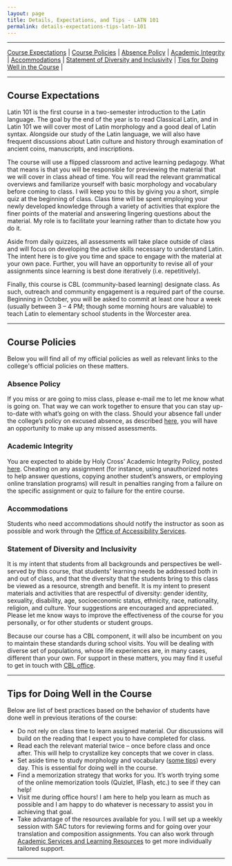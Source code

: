 ```yaml
---
layout: page
title: Details, Expectations, and Tips - LATN 101
permalink: details-expectations-tips-latn-101
---
```


***

[Course Expectations](#course-expectations) \| [Course Policies](#course-policies) \|  [Absence Policy](#absence-policy) \| [Academic Integrity](#academic-integrity) \| [Accommodations](#accommodations) \| [Statement of Diversity and Inclusivity](#statement-of-diversity-and-inclusivity) \| [Tips for Doing Well in the Course](#tips-for-doing-well-in-the-course) \|

***

## Course Expectations

Latin 101 is the first course in a two-semester introduction to the Latin language. The goal by the end of the year is to read Classical Latin, and in Latin 101 we will cover most of Latin morphology and a good deal of Latin syntax. Alongside our study of the Latin language, we will also have frequent discussions about Latin culture and history through examination of ancient coins, manuscripts, and inscriptions.

The course will use a flipped classroom and active learning pedagogy. What that means is that you will be responsible for previewing the material that we will cover in class ahead of time. You will read the relevant grammatical overviews and familiarize yourself with basic morphology and vocabulary before coming to class. I will keep you to this by giving you a short, simple quiz at the beginning of class. Class time will be spent employing your newly developed knowledge through a variety of activities that explore the finer points of the material and answering lingering questions about the material. My role is to facilitate your learning rather than to dictate how you do it.

Aside from daily quizzes, all assessments will take place outside of class and will focus on developing the active skills necessary to understand Latin. The intent here is to give you time and space to engage with the material at your own pace. Further, you will have an opportunity to revise all of your assignments since learning is best done iteratively (i.e. repetitively).

Finally, this course is CBL (community-based learning) designate class. As such, outreach and community engagement is a required part of the course. Beginning in October, you will be asked to commit at least one hour a week (usually between 3 – 4 PM; though some morning hours are valuable) to teach Latin to elementary school students in the Worcester area.

***

## Course Policies

Below you will find all of my official policies as well as relevant links to the college's official policies on these matters.

### Absence Policy

If you miss or are going to miss class, please e-mail me to let me know what is going on. That way we can work together to ensure that you can stay up-to-date with what’s going on with the class. Should your absence fall under the college’s policy on excused absence, as described [here](https://hccatalog.holycross.edu/requirements-policies/academic-policies/#coursepoliciestext), you will have an opportunity to make up any missed assessments.

### Academic Integrity

You are expected to abide by Holy Cross’ Academic Integrity Policy, posted [here](https://hccatalog.holycross.edu/requirements-policies/academic-policies/#academicintegritytext). Cheating on any assignment (for instance, using unauthorized notes to help answer questions, copying another student’s answers, or employing online translation programs) will result in penalties ranging from a failure on the specific assignment or quiz to failure for the entire course.

### Accommodations

Students who need accommodations should notify the instructor as soon as possible and work through the [Office of Accessibility Services](https://www.holycross.edu/health-wellness-and-access/office-accessibility-services).

### Statement of Diversity and Inclusivity

It is my intent that students from all backgrounds and perspectives be well-served by this course, that students' learning needs be addressed both in and out of class, and that the diversity that the students bring to this class be viewed as a resource, strength and benefit. It is my intent to present materials and activities that are respectful of diversity: gender identity, sexuality, disability, age, socioeconomic status, ethnicity, race, nationality, religion, and culture. Your suggestions are encouraged and appreciated. Please let me know ways to improve the effectiveness of the course for you personally, or for other students or student groups.

Because our course has a CBL component, it will also be incumbent on you to maintain these standards during school visits. You will be dealing with diverse set of populations, whose life experiences are, in many cases, different than your own. For support in these matters, you may find it useful to get in touch with [CBL office](https://www.holycross.edu/engaged-learning/donelan-office-community-based-learning/about-donelan-office).

***

## Tips for Doing Well in the Course

Below are list of best practices based on the behavior of students have done well in previous iterations of the course:

- Do not rely on class time to learn assigned material. Our discussions will build on the reading that I expect you to have completed for class.
- Read each the relevant material twice – once before class and once after. This will help to crystallize key concepts that we cover in class.
- Set aside time to study morphology and vocabulary ([some tips](https://dlibatique.github.io/LATN101-F19/notes-charts-and-vocab)) every day. This is essential for doing well in the course.
- Find a memorization strategy that works for you. It’s worth trying some of the online memorization tools (Quizlet, IFlash, etc.) to see if they can help!
- Visit me during office hours! I am here to help you learn as much as possible and I am happy to do whatever is necessary to assist you in achieving that goal.
- Take advantage of the resources available for you. I will set up a weekly session with SAC tutors for reviewing forms and for going over your translation and composition assignments. You can also work through [Academic Services and Learning Resources](https://www.holycross.edu/support-and-resources/academic-services-and-learning-resources) to get more individually tailored support.

***

